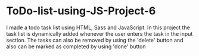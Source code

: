 # ToDo-list-using-JS-Project-6
I made a todo task list using HTML, Sass and JavaScript. In this project the task list is dynamically added whenever the user enters the task in the input section. The tasks can also be removed by using the 'delete' button and also can be marked as completed by using 'done' button
